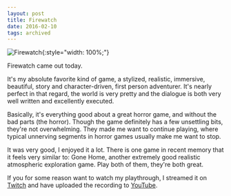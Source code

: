 ```yaml
---
layout: post
title: Firewatch
date: 2016-02-10
tags: archived
---
```


![Firewatch](../firewatch.jpg){:style="width: 100%;"}

Firewatch came out today.

It's my absolute favorite kind of game, a stylized, realistic, immersive, beautiful, story and character-driven, first person adventurer. It's nearly perfect in that regard, the world is very pretty and the dialogue is both very well written and excellently executed.

Basically, it's everything good about a great horror game, and without the bad parts (the horror). Though the game definitely has a few unsettling bits, they're not overwhelming. They made me want to continue playing, where typical unnerving segments in horror games usually make me want to stop.

It was very good, I enjoyed it a lot. There is one game in recent memory that it feels very similar to: Gone Home, another extremely good realistic atmospheric exploration game. Play both of them, they're both great.

If you for some reason want to watch my playthrough, I streamed it on [Twitch][twitch] and have uploaded the recording to [YouTube][youtube].

[twitch]: http://www.twitch.tv/jacobmischka
[youtube]: https://www.youtube.com/user/ThexMischkax

